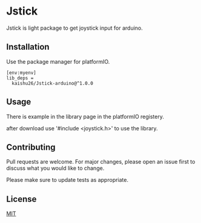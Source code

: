 # Jstick

Jstick is light package to get joystick input for arduino.

## Installation

Use the package manager for platformIO.

```
[env:myenv]
lib_deps =
  kaishu26/Jstick-arduino@^1.0.0
```

## Usage

There is example in the library page in the platformIO registery.

after download use '#include <joystick.h>' to use the library.

## Contributing

Pull requests are welcome. For major changes, please open an issue first
to discuss what you would like to change.

Please make sure to update tests as appropriate.

## License

[MIT](https://choosealicense.com/licenses/mit/)
